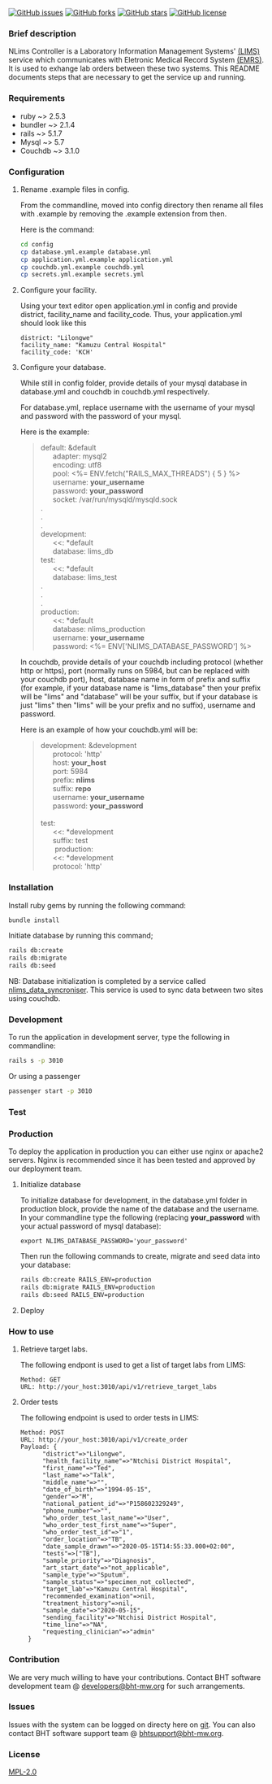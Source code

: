 [![GitHub issues](https://img.shields.io/github/issues/BaobabHealthTrust/nlims_controller)](https://github.com/BaobabHealthTrust/nlims_controller/issues) [![GitHub forks](https://img.shields.io/github/forks/BaobabHealthTrust/nlims_controller)](https://github.com/BaobabHealthTrust/nlims_controller/network) [![GitHub stars](https://img.shields.io/github/stars/BaobabHealthTrust/nlims_controller)](https://github.com/BaobabHealthTrust/nlims_controller/stargazers) [![GitHub license](https://img.shields.io/github/license/BaobabHealthTrust/nlims_controller)](https://github.com/BaobabHealthTrust/nlims_controller/blob/master/LICENSE)
### Brief description

NLims Controller is a Laboratory Information Management Systems' [(LIMS)](https://github.com/BaobabHealthTrust/iBLIS.git) service which communicates with Eletronic Medical Record System [(EMRS)](https://github.com/BaobabHealthTrust/BHT-EMR-API.git). It is used to exhange lab orders between these two systems.
This README documents steps that are necessary to get the service up and running.

### Requirements

* ruby ~> 2.5.3
* bundler ~> 2.1.4
* rails ~> 5.1.7
* Mysql ~> 5.7
* Couchdb ~> 3.1.0

### Configuration
1. Rename .example files in config.

   From the commandline, moved into config directory then rename all files with .example by removing the .example extension from then. 
   
   Here is the command: 
   ```bash
   cd config
   cp database.yml.example database.yml
   cp application.yml.example application.yml
   cp couchdb.yml.example couchdb.yml
   cp secrets.yml.example secrets.yml
   ```
   
2. Configure your facility.
   
   Using your text editor open application.yml in config and provide district, facility_name and facility_code.
   Thus, your application.yml should look like this 
   ```
   district: "Lilongwe"
   facility_name: "Kamuzu Central Hospital"
   facility_code: 'KCH'
   ```
   
2. Configure your database.

   While still in config folder, provide details of your mysql database in database.yml and couchdb in couchdb.yml respectively. 
   
   For database.yml, replace username with the username of your mysql and password with the password of your mysql.
   
   Here is the example:
   
   >default: &default<br>
    &nbsp;&nbsp;&nbsp;&nbsp;&nbsp;&nbsp;adapter: mysql2<br>
    &nbsp;&nbsp;&nbsp;&nbsp;&nbsp;&nbsp;encoding: utf8<br>
    &nbsp;&nbsp;&nbsp;&nbsp;&nbsp;&nbsp;pool: <%= ENV.fetch("RAILS_MAX_THREADS") { 5 } %><br>
    &nbsp;&nbsp;&nbsp;&nbsp;&nbsp;&nbsp;username: **your_username**<br>
    &nbsp;&nbsp;&nbsp;&nbsp;&nbsp;&nbsp;password: **your_password**<br>
    &nbsp;&nbsp;&nbsp;&nbsp;&nbsp;&nbsp;socket: /var/run/mysqld/mysqld.sock<br>
   .<br>
   .<br>
   .<br>
   development:<br>
   &nbsp;&nbsp;&nbsp;&nbsp;&nbsp;&nbsp;<<: *default<br>
   &nbsp;&nbsp;&nbsp;&nbsp;&nbsp;&nbsp;database: lims_db<br>
   test:<br>
   &nbsp;&nbsp;&nbsp;&nbsp;&nbsp;&nbsp;<<: *default<br>
   &nbsp;&nbsp;&nbsp;&nbsp;&nbsp;&nbsp;database: lims_test<br>
   .<br>
   .<br>
   .<br>
   production:<br>
   &nbsp;&nbsp;&nbsp;&nbsp;&nbsp;&nbsp;<<: *default<br>
   &nbsp;&nbsp;&nbsp;&nbsp;&nbsp;&nbsp;database: nlims_production<br>
   &nbsp;&nbsp;&nbsp;&nbsp;&nbsp;&nbsp;username: **your_username**<br>
   &nbsp;&nbsp;&nbsp;&nbsp;&nbsp;&nbsp;password: <%= ENV['NLIMS_DATABASE_PASSWORD'] %><br>
   
   In couchdb, provide details of your couchdb including protocol (whether http or https), port (normally runs on 5984, but can be replaced with your couchdb port), host, database name in form of prefix and suffix (for example, if your database name is "lims_database" then your prefix will be "lims" and "database" will be your suffix, but if your database is just "lims" then "lims" will be your prefix and no suffix), username and password.
   
   Here is an example of how your couchdb.yml will be:
   
   >development: &development<br>
   &nbsp;&nbsp;&nbsp;&nbsp;&nbsp;&nbsp;protocol: 'http'<br>
   &nbsp;&nbsp;&nbsp;&nbsp;&nbsp;&nbsp;host: **your_host**<br>
   &nbsp;&nbsp;&nbsp;&nbsp;&nbsp;&nbsp;port: 5984<br>
   &nbsp;&nbsp;&nbsp;&nbsp;&nbsp;&nbsp;prefix: **nlims**<br>
   &nbsp;&nbsp;&nbsp;&nbsp;&nbsp;&nbsp;suffix: **repo**<br>
   &nbsp;&nbsp;&nbsp;&nbsp;&nbsp;&nbsp;username: **your_username**<br>
   &nbsp;&nbsp;&nbsp;&nbsp;&nbsp;&nbsp;password: **your_password**<br>
   &nbsp;<br>
   test:<br>
   &nbsp;&nbsp;&nbsp;&nbsp;&nbsp;&nbsp;<<: *development<br>
   &nbsp;&nbsp;&nbsp;&nbsp;&nbsp;&nbsp;suffix: test<br>
   &nbsp;&nbsp;&nbsp;&nbsp;&nbsp;&nbsp;
   production:<br>
   &nbsp;&nbsp;&nbsp;&nbsp;&nbsp;&nbsp;<<: *development<br>
   &nbsp;&nbsp;&nbsp;&nbsp;&nbsp;&nbsp;protocol: 'http'<br>
   
   
### Installation

   Install ruby gems by running the following command:
   ```bash
   bundle install
   ```
   Initiate database by running this command;
   ```bash
   rails db:create
   rails db:migrate
   rails db:seed
   ```
   NB: Database initialization is completed by a service called [nlims_data_syncroniser](https://github.com/BaobabHealthTrust/nlims_data_syncroniser.git). This service is used to sync data between two sites using couchdb. 
### Development

   To run the application in development server, type the following in commandline:
   ```bash
   rails s -p 3010
   ```
   Or using a passenger
   ```bash
   passenger start -p 3010
   ```
### Test

### Production

   To deploy the application in production you can either use nginx or apache2 servers. Nginx is recommended since it has been tested and approved by our deployment team.
   
   1. Initialize database
   
      To initialize database for development, in the database.yml folder in production block, provide the name of the database and the username. In your commandline type the following (replacing **your_password** with your actual password of mysql database):
      ```
      export NLIMS_DATABASE_PASSWORD='your_password'
      ```
      
      Then run the following commands to create, migrate and seed data into your database:
      ```bash
      rails db:create RAILS_ENV=production
      rails db:migrate RAILS_ENV=production
      rails db:seed RAILS_ENV=production
      ```
      
   2. Deploy
   
   

### How to use

   
   1. Retrieve target labs.

      The following endpont is used to get a list of target labs from LIMS:
      ```
      Method: GET
      URL: http://your_host:3010/api/v1/retrieve_target_labs
      ```
   1. Order tests

      The following endpoint is used to order tests in LIMS: 
      ```
      Method: POST
      URL: http://your_host:3010/api/v1/create_order
      Payload: {
            "district"=>"Lilongwe",
            "health_facility_name"=>"Ntchisi District Hospital",
            "first_name"=>"Ted",
            "last_name"=>"Talk",
            "middle_name"=>"",
            "date_of_birth"=>"1994-05-15",
            "gender"=>"M",
            "national_patient_id"=>"P158602329249",
            "phone_number"=>"", 
            "who_order_test_last_name"=>"User", 
            "who_order_test_first_name"=>"Super", 
            "who_order_test_id"=>"1", 
            "order_location"=>"TB", 
            "date_sample_drawn"=>"2020-05-15T14:55:33.000+02:00", 
            "tests"=>["TB"], 
            "sample_priority"=>"Diagnosis", 
            "art_start_date"=>"not_applicable", 
            "sample_type"=>"Sputum", 
            "sample_status"=>"specimen_not_collected", 
            "target_lab"=>"Kamuzu Central Hospital", 
            "recommended_examination"=>nil, 
            "treatment_history"=>nil, 
            "sample_date"=>"2020-05-15", 
            "sending_facility"=>"Ntchisi District Hospital", 
            "time_line"=>"NA", 
            "requesting_clinician"=>"admin"
        }
      ```

### Contribution
We are very much willing to have your contributions. Contact BHT software development team @ developers@bht-mw.org for such arrangements.

### Issues
Issues with the system can be logged on directy here on [git](https://github.com/BaobabHealthTrust/nlims_controller/issues). You can also contact BHT software support team @ bhtsupport@bht-mw.org.

### License

[MPL-2.0](https://github.com/BaobabHealthTrust/nlims_controller/blob/master/LICENSE)
